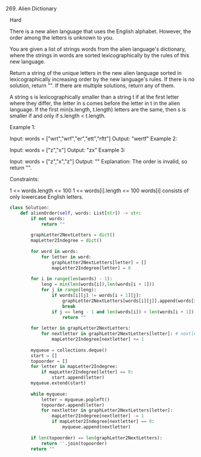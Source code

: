 269. Alien Dictionary
     
Hard

There is a new alien language that uses the English alphabet. However, the order among the letters is unknown to you.

You are given a list of strings words from the alien language's dictionary, where the strings in words are sorted lexicographically by the rules of this new language.

Return a string of the unique letters in the new alien language sorted in lexicographically increasing order by the new language's rules. If there is no solution, return "". If there are multiple solutions, return any of them.

A string s is lexicographically smaller than a string t if at the first letter where they differ, the letter in s comes before the letter in t in the alien language. If the first min(s.length, t.length) letters are the same, then s is smaller if and only if s.length < t.length.

 

Example 1:

Input: words = ["wrt","wrf","er","ett","rftt"]
Output: "wertf"
Example 2:

Input: words = ["z","x"]
Output: "zx"
Example 3:

Input: words = ["z","x","z"]
Output: ""
Explanation: The order is invalid, so return "".
 

Constraints:

1 <= words.length <= 100
1 <= words[i].length <= 100
words[i] consists of only lowercase English letters.
```py
class Solution:
    def alienOrder(self, words: List[str]) -> str:
        if not words:
            return ""
        
        graphLetter2NextLetters = dict()
        mapLetter2Indegree = dict()
        
        for word in words:
            for letter in word:
                graphLetter2NextLetters[letter] = []
                mapLetter2Indegree[letter] = 0
    
        for i in range(len(words) - 1):
            leng = min(len(words[i]),len(words[i + 1]))
            for j in range(leng):
                if words[i][j] != words[i + 1][j]:
                    graphLetter2NextLetters[words[i][j]].append(words[i + 1][j])
                    break
                if j == leng - 1 and len(words[i]) > len(words[i + 1]):
                    return ""
                
        for letter in graphLetter2NextLetters:
            for nextletter in graphLetter2NextLetters[letter]: # nextlettters = graphLetter2NextLetters[letter]
                mapLetter2Indegree[nextletter] += 1
                
        myqueue = collections.deque()
        start = []
        topoorder = []
        for letter in mapLetter2Indegree:
            if mapLetter2Indegree[letter] == 0:
                start.append(letter)
        myqueue.extend(start)
        
        while myqueue:
            letter = myqueue.popleft()
            topoorder.append(letter)
            for nextletter in graphLetter2NextLetters[letter]:
                mapLetter2Indegree[nextletter] -= 1
                if mapLetter2Indegree[nextletter] == 0:
                    myqueue.append(nextletter)
       
        if len(topoorder) == len(graphLetter2NextLetters):
            return ''.join(topoorder)
        return ""
```